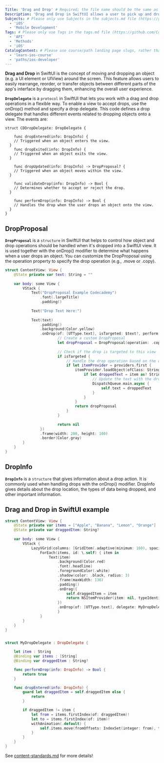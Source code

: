 ```yaml
---
Title: 'Drag and Drop' # Required; the file name should be the same as the title, but lowercase, with dashes instead of spaces, and all punctuation removed
Description: 'Drag and Drop in SwiftUI allows a user to pick up and drop an object from one view to another.' # Required; ideally under 150 characters and starts with a noun (used in search engine results and content previews)
Subjects: # Please only use Subjects in the subjects.md file (https://github.com/Codecademy/docs/blob/main/documentation/subjects.md). If that list feels insufficient, feel free to create a new Subject and add it to subjects.md in your PR!
  - 'iOS'
  - 'Mobile Development'
Tags: # Please only use Tags in the tags.md file (https://github.com/Codecademy/docs/blob/main/documentation/tags.md). If that list feels insufficient, feel free to create a new Tag and add it to tags.md in your PR!
  - 'API'
  - 'Methods'
  - 'iOS'
CatalogContent: # Please use course/path landing page slugs, rather than linking to individual content items. If listing multiple items, please put the most relevant one first
  - 'learn-ios-course'
  - 'paths/ios-developer'
---
```


**Drag and Drop** in SwiftUI is the concept of moving and dropping an object (e.g. a UI element or UIView) around the screen. This feature allows users to easily rearrange, reorder, or transfer objects between different parts of the app's interface by dragging them, enhancing the overall user experience.

**`DropDelegate`** is a `protocol` in SwiftUI that lets you work with a drag and drop operations in a flexible way. To enable a view to accept drops, use the onDrop() method and specify a drop delegate.
This code defines a drop delegate that handles different events related to dropping objects onto a view. The events are:

```pseudo
struct CDDropDelegate: DropDelegate {

    func dropEntered(info: DropInfo) {
    // Triggered when an object enters the view.
  } 
    func dropExited(info: DropInfo) {
    // Triggered when an object exits the view.
  }

    func dropUpdated(info: DropInfo) -> DropProposal? {
    // Triggered when an object moves within the view. 
  }
  
    func validateDrop(info: DropInfo) -> Bool {
    // Determines whether to accept or reject the drop.
  }

    func performDrop(info: DropInfo) -> Bool {
    // Handles the drop when the user drops an object onto the view.
  }
}
```
## DropProposal

**`DropProposal`** is a `structure` in SwiftUI that helps to control how object and drop operations should be handled when it's dropped into a SwiftUI view. It is used together with the onDrop() modifier to determine what happens when a user drops an object.
You can customize the DropProposal using the operation property to specify the drop operation (e.g., .move or .copy).

```swift
struct ContentView: View {
    @State private var text: String = ""
    
    var body: some View {
        VStack {
            Text("DropProposal Example Codecademy")
                .font(.largeTitle)
                .padding()
            
            Text("Drop Text Here:")
            
            Text(text)
                .padding()
                .background(Color.yellow)
                .onDrop(of: [UTType.text], isTargeted: $text?, perform: { providers, isTargeted in
                        // Create a custom DropProposal
                        let dropProposal = DropProposal(operation: .copy)
                        
                        // Check if the drop is targeted to this view
                        if isTargeted {
                            // Handle the drop operation based on the custom DropProposal
                            if let itemProvider = providers.first {
                                itemProvider.loadObject(ofClass: String.self) { item, error in
                                    if let droppedText = item as? String {
                                        // Update the text with the dropped content
                                        DispatchQueue.main.async {
                                            self.text = droppedText
                                        }
                                    }
                                }
                                return dropProposal
                            }
                        }
                        
                        return nil
                })
                .frame(width: 200, height: 100)
                .border(Color.gray)
        }
    }
}

```

## DropInfo

**`DropInfo`** is a `structure` that gives information about a drop action. It is commonly used when handling drops with the onDrop() modifier. DropInfo gives details about the drop location, the types of data being dropped, and other important information.

## Drag and Drop in SwiftUI example

```swift
struct ContentView: View {
    @State private var items = ["Apple", "Banana", "Lemon", "Orange"]
    @State private var draggedItem: String?
    
    var body: some View {
        VStack {
            LazyVGrid(columns: [GridItem(.adaptive(minimum: 160), spacing: 15)], spacing: 15) {
                ForEach(items, id: \.self) { item in
                    Text(item)
                        .background(Color.red)
                        .font(.headline)
                        .foregroundColor(.white)
                        .shadow(color: .black, radius: 3)
                        .frame(maxWidth: 136)
                        .padding()
                        .onDrag({
                            self.draggedItem = item
                            return NSItemProvider(item: nil, typeIdentifier: item)
                        })
                        .onDrop(of: [UTType.text], delegate: MyDropDelegate(item: item, items: $items, draggedItem: $draggedItem))
                        }
                }
        }
    }
}


struct MyDropDelegate : DropDelegate {

    let item : String
    @Binding var items : [String]
    @Binding var draggedItem : String?

    func performDrop(info: DropInfo) -> Bool {
        return true
    }

    func dropEntered(info: DropInfo) {
        guard let draggedItem = self.draggedItem else {
            return
        }

        if draggedItem != item {
            let from = items.firstIndex(of: draggedItem)!
            let to = items.firstIndex(of: item)!
            withAnimation(.default) {
                self.items.move(fromOffsets: IndexSet(integer: from), toOffset: to > from ? to + 1 : to)
            }
        }
    }
}
```

See [content-standards.md](https://github.com/Codecademy/docs/blob/main/documentation/content-standards.md) for more details!

